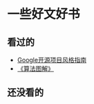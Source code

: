 # 一些好文好书

## 看过的

- [Google开源项目风格指南](https://zh-google-styleguide.readthedocs.io/en/latest/contents/)
- [《算法图解》](https://book.douban.com/subject/26979890/)

## 还没看的

